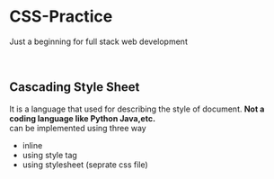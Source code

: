 # CSS-Practice
Just a beginning for full stack web development

<br>
<h2>Cascading Style Sheet</h2>
<p> It is a language that used for describing the style of document.
<b>Not a coding language like Python Java,etc.</b>
<br>can be implemented using three way
<ul>
<li>inline </li>
<li>using style tag </li>
<li>using stylesheet (seprate css file) </li>
